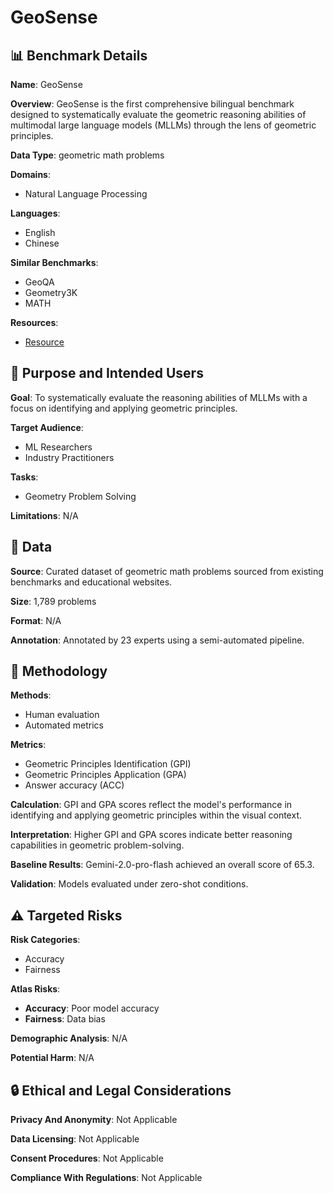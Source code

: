 # GeoSense

## 📊 Benchmark Details

**Name**: GeoSense

**Overview**: GeoSense is the first comprehensive bilingual benchmark designed to systematically evaluate the geometric reasoning abilities of multimodal large language models (MLLMs) through the lens of geometric principles.

**Data Type**: geometric math problems

**Domains**:
- Natural Language Processing

**Languages**:
- English
- Chinese

**Similar Benchmarks**:
- GeoQA
- Geometry3K
- MATH

**Resources**:
- [Resource](https://doi.org/10.18653/v1/D15-1171)

## 🎯 Purpose and Intended Users

**Goal**: To systematically evaluate the reasoning abilities of MLLMs with a focus on identifying and applying geometric principles.

**Target Audience**:
- ML Researchers
- Industry Practitioners

**Tasks**:
- Geometry Problem Solving

**Limitations**: N/A

## 💾 Data

**Source**: Curated dataset of geometric math problems sourced from existing benchmarks and educational websites.

**Size**: 1,789 problems

**Format**: N/A

**Annotation**: Annotated by 23 experts using a semi-automated pipeline.

## 🔬 Methodology

**Methods**:
- Human evaluation
- Automated metrics

**Metrics**:
- Geometric Principles Identification (GPI)
- Geometric Principles Application (GPA)
- Answer accuracy (ACC)

**Calculation**: GPI and GPA scores reflect the model's performance in identifying and applying geometric principles within the visual context.

**Interpretation**: Higher GPI and GPA scores indicate better reasoning capabilities in geometric problem-solving.

**Baseline Results**: Gemini-2.0-pro-flash achieved an overall score of 65.3.

**Validation**: Models evaluated under zero-shot conditions.

## ⚠️ Targeted Risks

**Risk Categories**:
- Accuracy
- Fairness

**Atlas Risks**:
- **Accuracy**: Poor model accuracy
- **Fairness**: Data bias

**Demographic Analysis**: N/A

**Potential Harm**: N/A

## 🔒 Ethical and Legal Considerations

**Privacy And Anonymity**: Not Applicable

**Data Licensing**: Not Applicable

**Consent Procedures**: Not Applicable

**Compliance With Regulations**: Not Applicable
